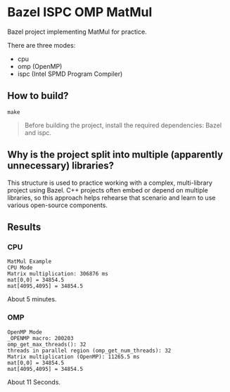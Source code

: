 # Bazel ISPC OMP MatMul

Bazel project implementing MatMul for practice.

There are three modes:

- cpu
- omp (OpenMP)
- ispc (Intel SPMD Program Compiler)

## How to build?

```
make
```

> Before building the project, install the required dependencies: Bazel and ispc.

## Why is the project split into multiple (apparently unnecessary) libraries?

This structure is used to practice working with a complex, multi-library project using Bazel. C++ projects often embed or depend on multiple libraries, so this approach helps rehearse that scenario and learn to use various open-source components.

## Results

### CPU

```
MatMul Example
CPU Mode
Matrix multiplication: 306876 ms
mat[0,0] = 34854.5
mat[4095,4095] = 34854.5

```

About 5 minutes.

### OMP

```
OpenMP Mode
_OPENMP macro: 200203
omp_get_max_threads(): 32
threads in parallel region (omp_get_num_threads): 32
Matrix multiplication (OpenMP): 11265.5 ms
mat[0,0] = 34854.5
mat[4095,4095] = 34854.5
```

About 11 Seconds.

